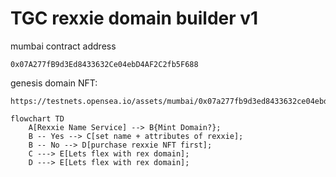# TGC rexxie domain builder v1

mumbai contract address 
```
0x07A277fB9d3Ed8433632Ce04ebD4AF2C2fb5F688
```

genesis domain NFT: 
```
https://testnets.opensea.io/assets/mumbai/0x07a277fb9d3ed8433632ce04ebd4af2c2fb5f688/0
```

```mermaid
flowchart TD
    A[Rexxie Name Service] --> B{Mint Domain?};
    B -- Yes --> C[set name + attributes of rexxie];
    B -- No --> D[purchase rexxie NFT first];
    C ---> E[Lets flex with rex domain];
    D ---> E[Lets flex with rex domain];
```
